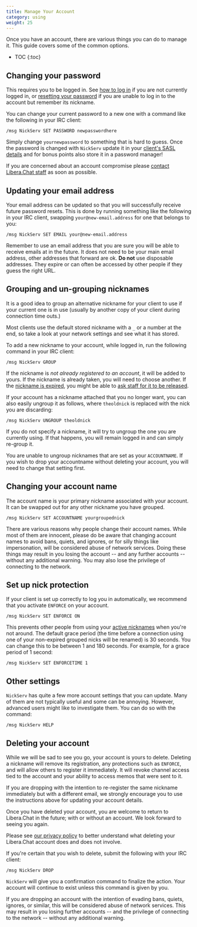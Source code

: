 ```yaml
---
title: Manage Your Account
category: using
weight: 25
---
```


Once you have an account, there are various things you can do to manage it.
This guide covers some of the common options.

- TOC
{:toc}

## Changing your password

This requires you to be logged in. See [how to log in](/guides/registration#logging-in)
if you are not currently logged in, or [resetting your password](/guides/sendpass)
if you are unable to log in to the account but remember its nickname.

You can change your current password to a new one with a command like
the following in your IRC client:

```irc
/msg NickServ SET PASSWORD newpasswordhere
```

Simply change `yournewpassword` to something that is hard to guess. Once
the password is changed with `NickServ` update it in your [client's SASL details](/guides/sasl)
and for bonus points also store it in a password manager!

If you are concerned about an account compromise please [contact Libera.Chat
staff](/guides/faq#how-to-find-libera-chat-staff) as soon as possible.

## Updating your email address

Your email address can be updated so that you will successfully receive future
password resets. This is done by running something like the following in your
IRC client, swapping `your@new-email.address` for one that belongs to you:

```irc
/msg NickServ SET EMAIL your@new-email.address
```

Remember to use an email address that you are sure you will be able to receive
emails at in the future. It does not need to be your main email address, other
addresses that forward are ok. **Do not** use disposable addresses. They
expire or can often be accessed by other people if they guess the right URL.

## Grouping and un-grouping nicknames

It is a good idea to group an alternative nickname for your client to use if
your current one is in use (usually by another copy of your client during
connection time outs.)

Most clients use the default stored nickname with a `_` or a number at the
end, so take a look at your network settings and see what it has stored.

To add a new nickname to your account, while logged in, run the following
command in your IRC client:

```irc
/msg NickServ GROUP
```

If the nickname is *not already registered to an account*, it will be added to
yours. If the nickname is already taken, you will need to choose another. If
the [nickname is expired](/policies/#nickname-expiration), you might be able
to [ask staff for it to be released](/guides/faq#how-to-find-libera-chat-staff).

If your account has a nickname attached that you no longer want, you can also
easily ungroup it as follows, where `theoldnick` is replaced with the nick you
are discarding:

```irc
/msg NickServ UNGROUP theoldnick
```

If you do not specify a nickname, it will try to ungroup the one you are
currently using. If that happens, you will remain logged in and can simply
re-group it.

You are unable to ungroup nicknames that are set as your `ACCOUNTNAME`. If you
wish to drop your accountname without deleting your account, you will need to
change that setting first.

## Changing your account name

The account name is your primary nickname associated with your account. It can
be swapped out for any other nickname you have grouped.

```irc
/msg NickServ SET ACCOUNTNAME yourgroupednick

```

There are various reasons why people change their account names. While most of
them are innocent, please do be aware that changing account names to avoid
bans, quiets, and ignores, or for silly things like impersonation, will be
considered abuse of network services. Doing these things may result in you
losing the account -- and any further accounts -- without any additional
warning. You may also lose the privilege of connecting to the network.

## Set up nick protection

If your client is set up correctly to log you in automatically, we recommend
that you activate `ENFORCE` on your account.

```irc
/msg NickServ SET ENFORCE ON
```

This prevents other people from using your [active nicknames](/policies/#nickname-expiration)
when you're not around. The default grace period (the time before a connection
using one of your non-expired grouped nicks will be renamed) is 30 seconds.
You can change this to be between 1 and 180 seconds. For example, for a grace
period of 1 second:

```irc
/msg NickServ SET ENFORCETIME 1
```

## Other settings

`NickServ` has quite a few more account settings that you can update. Many
of them are not typically useful and some can be annoying. However, advanced
users might like to investigate them. You can do so with the command:

```irc
/msg NickServ HELP
```

## Deleting your account

While we will be sad to see you go, your account is yours to delete. Deleting
a nickname will remove its registration, any protections such as `ENFORCE`,
and will allow others to register it immediately. It will revoke channel
access tied to the account and your ability to access memos that were sent to
it.

If you are dropping with the intention to re-register the same nickname
immediately but with a different email, we strongly encourage you to use the
instructions above for updating your account details.

Once you have deleted your account, you are welcome to return to Libera.Chat
in the future; with or without an account. We look forward to seeing you
again.

Please see [our privacy policy](/privacy) to better understand what deleting
your Libera.Chat account does and does not involve.

If you're certain that you wish to delete, submit the following with your IRC
client:

```irc
/msg NickServ DROP
```

`NickServ` will give you a confirmation command to finalize the action. Your
account will continue to exist unless this command is given by you.

If you are dropping an account with the intention of evading bans, quiets,
ignores, or similar, this will be considered abuse of network services. This
may result in you losing further accounts -- and the privilege of connecting
to the network -- without any additional warning.
